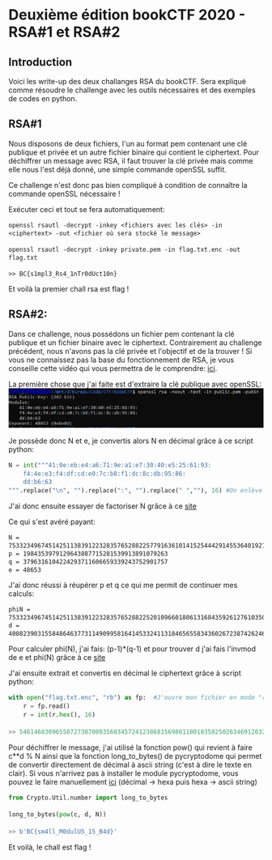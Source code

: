 # Deuxième édition bookCTF 2020 - RSA#1 et RSA#2

## Introduction
Voici les write-up des deux challanges RSA du bookCTF. Sera expliqué comme résoudre le challenge avec les outils nécessaires et des exemples de codes en python.

## RSA#1
Nous disposons de deux fichiers, l'un au format pem contenant une clé publique et privée et un autre fichier binaire qui contient le ciphertext.
Pour déchiffrer un message avec RSA, il faut trouver la clé privée mais comme elle nous l'est déjà donné, une simple commande openSSL suffit.

Ce challenge n'est donc pas bien compliqué à condition de connaître la commande openSSL nécessaire !

Exécuter ceci et tout se fera automatiquement:
```
openssl rsautl -decrypt -inkey <fichiers avec les clés> -in <ciphertext> -out <fichier où sera stocké le message>

openssl rsautl -decrypt -inkey private.pem -in flag.txt.enc -out flag.txt

>> BC{s1mpl3_Rs4_1nTr0dUct10n}

```

Et voilà la premier chall rsa est flag ! 



## RSA#2:
Dans ce challenge, nous possédons un fichier pem contenant la clé publique et un fichier binaire avec le ciphertext.
Contrairement au challenge précédent, nous n'avons pas la clé privée et l'objectif et de la trouver ! 
Si vous ne connaissez pas la base du fonctionnement de RSA, je vous conseille cette vidéo qui vous permettra de le comprendre: [ici](https://youtu.be/MuNyEoU5tSo?t=209).

La première chose que j'ai faite est d'extraire la clé publique avec openSSL:
![alt text](https://github.com/Bl4omArchie/Write-Up/blob/main/crypto/images/rsa%232.PNG)

Je possède donc N et e, je convertis alors N en décimal grâce à ce script python:

```py
N = int("""41:0e:eb:e4:a6:71:9e:a1:e7:30:40:e5:25:61:93:
    f4:4e:e3:f4:df:cd:e0:7c:b8:f1:dc:8c:db:95:86:
    dd:b6:63
""".replace("\n", "").replace(":", "").replace(" ",""), 16) #On enlève les retours à la ligne et les doubles points en rapprochant les charactères
```

J'ai donc ensuite essayer de factoriser N grâce à ce [site](http://factordb.com/)

Ce qui s'est avéré payant: 
```
N = 7533234967451425113839122328357652882257791636101415254442914553640192738965091
p = 1984353979129643887715281539913891079263
q = 3796316104224293711606659339243752901757 
e = 48653
```

J'ai donc réussi à réupérer p et q ce qui me permit de continuer mes calculs:
```
phiN = 7533234967451425113839122328357652882252010966018061316843592612761035094984072
d = 4008239031558486463773114909958164145332411318465655834360267238742624617266205
```

Pour calculer phi(N), j'ai fais: (p-1)*(q-1) et pour trouver d j'ai fais l'invmod de e et phi(N) grâce à ce [site](https://www.dcode.fr/inverse-modulaire)

J'ai ensuite extrait et convertis en décimal le ciphertext grâce à script python:
``` py
with open("flag.txt.enc", "rb") as fp:  #J'ouvre mon fichier en mode "rb" qui permet d'ouvrir les fichiers binaires et j'y écris récupère le contenu
    r = fp.read()
    r = int(r.hex(), 16)     

>> 5461468309655872738700035603457241238681569801180183582502634691203218427997766
```

Pour déchiffrer le message, j'ai utilisé la fonction pow() qui revient à faire c**d % N ainsi que la fonction long_to_bytes() de pycryptodome qui permet de convertir directement de décimal à ascii string (c'est à dire le texte en clair). Si vous n'arrivez pas à installer le module pycryptodome, vous pouvez le faire manuellement [ici](
https://coding.tools/) (décimal -> hexa puis hexa -> ascii string)
```py
from Crypto.Util.number import long_to_bytes

long_to_bytes(pow(c, d, N))

>> b'BC{sm4ll_M0dulU5_15_B4d}'
```

Et voilà, le chall est flag !


